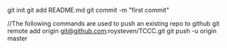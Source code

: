 git init
git add README.md
git commit -m "first commit"

//The following commands are used to push an existing repo to github
git remote add origin git@github.com:roysteven/TCCC.git
git push -u origin master
